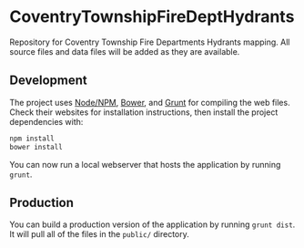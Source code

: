 # CoventryTownshipFireDeptHydrants

Repository for Coventry Township Fire Departments Hydrants mapping. All source files and data files will be added as they are available.


## Development

The project uses [Node/NPM](https://nodejs.org/), [Bower](http://bower.io/), and
[Grunt](http://gruntjs.com/) for compiling the web files. Check their websites
for installation instructions, then install the project dependencies with:

```bash
npm install
bower install
```

You can now run a local webserver that hosts the application by running `grunt`.


## Production

You can build a production version of the application by running `grunt dist`.
It will pull all of the files in the `public/` directory.
